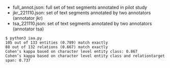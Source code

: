 * full\_annot.json: full set of text segments annotated in pilot study
* jkr\_221110.json: set of text segments annotated by two annotators (annotator jkr)
* tsa\_221110.json: set of text segments annotated by two annotators (annotator tsa)

```
$ python3 iaa.py
105 out of 133 entities (0.789) match exactly
88 out of 132 relations (0.667) match exactly
Cohen’s kappa based on character level entity class: 0.867
Cohen’s kappa based on character level entity class and relationtarget span: 0.737
```
